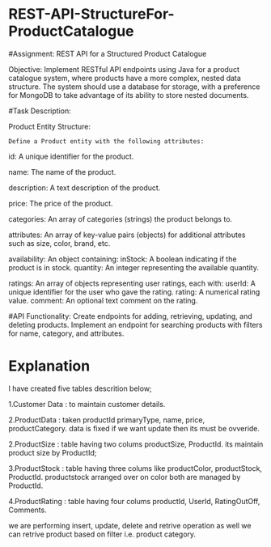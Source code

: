 # REST-API-StructureFor-ProductCatalogue

#Assignment: REST API for a Structured Product Catalogue

Objective: Implement RESTful API endpoints using Java for a product catalogue system, where products have a more complex, nested data structure. The system should use a database for storage, with a preference for MongoDB to take advantage of its ability to store nested documents.

#Task Description:

Product Entity Structure:
  
    Define a Product entity with the following attributes:
    
id: A unique identifier for the product.

name: The name of the product.

description: A text description of the product.

price: The price of the product.

categories: An array of categories (strings) the product belongs to.

attributes: An array of key-value pairs (objects) for additional attributes such as size, color, brand, etc.

availability: An object containing:
    inStock: A boolean indicating if the product is in stock.
    quantity: An integer representing the available quantity.

ratings: An array of objects representing user ratings, each with:
   userId: A unique identifier for the user who gave the rating.
   rating: A numerical rating value.
   comment: An optional text comment on the rating.

#API Functionality:
Create endpoints for adding, retrieving, updating, and deleting products.
Implement an endpoint for searching products with filters for name, category, and attributes.


# Explanation 

I have created five tables descrition below;

1.Customer Data : to maintain customer details.

2.ProductData : taken productId primaryType,  name, price, productCategory. data is fixed if we want update then its must be ovveride.

2.ProductSize : table having two colums productSize, ProductId. its maintain product size by ProductId;

3.ProductStock : table having three colums like productColor, productStock, ProductId.  productstock arranged over on color both are managed by ProductId.

4.ProductRating : table having four colums productId, UserId, RatingOutOff, Comments.

we are performing insert, update, delete and retrive operation as well we can retrive product based on filter i.e. product category.







  
